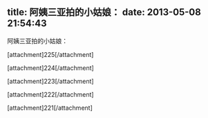 title: 阿姨三亚拍的小姑娘：
date: 2013-05-08 21:54:43
---

<p>
	阿姨三亚拍的小姑娘：
</p>
<p>
	[attachment]225[/attachment]
</p>
<p>
	[attachment]224[/attachment]
</p>
<p>
	[attachment]223[/attachment]
</p>
<p>
	[attachment]222[/attachment]
</p>
<p>
	[attachment]221[/attachment]
</p>